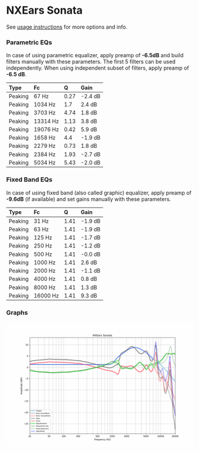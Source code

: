 # NXEars Sonata
See [usage instructions](https://github.com/jaakkopasanen/AutoEq#usage) for more options and info.

### Parametric EQs
In case of using parametric equalizer, apply preamp of **-6.5dB** and build filters manually
with these parameters. The first 5 filters can be used independently.
When using independent subset of filters, apply preamp of **-6.5 dB**.

| Type    | Fc       |    Q | Gain    |
|:--------|:---------|:-----|:--------|
| Peaking | 67 Hz    | 0.27 | -2.4 dB |
| Peaking | 1034 Hz  | 1.7  | 2.4 dB  |
| Peaking | 3703 Hz  | 4.74 | 1.8 dB  |
| Peaking | 13314 Hz | 1.13 | 3.8 dB  |
| Peaking | 19076 Hz | 0.42 | 5.9 dB  |
| Peaking | 1658 Hz  | 4.4  | -1.9 dB |
| Peaking | 2279 Hz  | 0.73 | 1.8 dB  |
| Peaking | 2384 Hz  | 1.93 | -2.7 dB |
| Peaking | 5034 Hz  | 5.43 | -2.0 dB |

### Fixed Band EQs
In case of using fixed band (also called graphic) equalizer, apply preamp of **-9.6dB**
(if available) and set gains manually with these parameters.

| Type    | Fc       |    Q | Gain    |
|:--------|:---------|:-----|:--------|
| Peaking | 31 Hz    | 1.41 | -1.9 dB |
| Peaking | 63 Hz    | 1.41 | -1.9 dB |
| Peaking | 125 Hz   | 1.41 | -1.7 dB |
| Peaking | 250 Hz   | 1.41 | -1.2 dB |
| Peaking | 500 Hz   | 1.41 | -0.0 dB |
| Peaking | 1000 Hz  | 1.41 | 2.6 dB  |
| Peaking | 2000 Hz  | 1.41 | -1.1 dB |
| Peaking | 4000 Hz  | 1.41 | 0.8 dB  |
| Peaking | 8000 Hz  | 1.41 | 1.3 dB  |
| Peaking | 16000 Hz | 1.41 | 9.3 dB  |

### Graphs
![](./NXEars%20Sonata.png)
